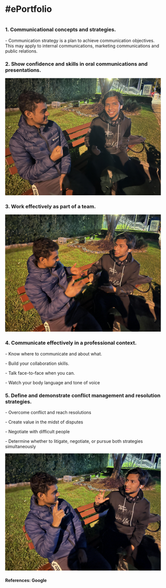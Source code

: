 <html>
   <head>
     <h1> #ePortfolio <h1>
  </head>
  <body>
   <h3>1. Communicational concepts and strategies.</h3>
    - Communication strategy is a plan to achieve communication objectives. This may apply to internal communications, marketing communications and public relations.
   <h3> 2. Show confidence and skills in oral communications and presentations.</h3>
     <img src="2.jpg">
   <h3>3. Work effectively as part of a team.</h3>
     <img src="3.jpg">
   <h3>4. Communicate effectively in a professional context.</h3>
    <p> - Know where to communicate and about what.<p>
    <p> - Build your collaboration skills. <p>
     <p>- Talk face-to-face when you can.<p>
     - Watch your body language and tone of voice
   <h3>5. Define and demonstrate conflict management and resolution strategies.</h3>
     <p>- Overcome conflict and reach resolutions<p>
     <p>- Create value in the midst of disputes<p>
     <p>- Negotiate with difficult people<p>
     <p>- Determine whether to litigate, negotiate, or pursue both strategies simultaneously<p>
     <img src="5.jpg">
     <h4>References: Google<h4>
   </body>
   </html>

